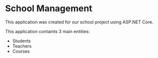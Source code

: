 # School Management
This application was created for our school project using ASP.NET Core.

This application containts 3 main entities:
  - Students
  - Teachers
  - Courses
